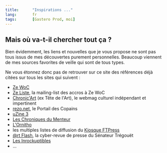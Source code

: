 ```yaml
--- 
title:      "Inspirations ..." 
lang:       fr 
tags:       [Gastero Prod, moi]
---
```



## Mais où va-t-il chercher tout ça ?

Bien évidemment, les liens et nouvelles que je vous propose ne sont pas tous issus de mes découvertes purement personnelles. Beaucoup viennent de mes sources favorites de veille qui sont de tous types.

Ne vous étonnez donc pas de retrouver sur ce site des références déjà citées sur tous les sites qui suivent :


- [Ze WoC](http://www.zewoc.com/)
- [Ze Liste](http://www.zewoc.com/zeliste/), la mailing-list des accros à Ze WoC
- [Chronic'Art](http://www.chronicart.com/) (ex Tête de l'Art), le webmag culturel indépendant et impertinent
- [rezo.net](http://rezo.net/), le Portail des Copains
- [uZine 3](http://uzine.net/)
- [Les Chroniques du Menteur](http://www.menteur.com/)
- [L'Ornitho](http://www.ornitho.org/)
- les multiples listes de diffusion du [Kiosque FTPress](http://www.ftpress.com/)
- [@rt Flash](http://www.tregouet.org/lettre/index.html), la cyber-revue de presse du Sénateur Trégouët
- [Les Inrockuptibles](http://www.lesinrocks.com/)
- ...
